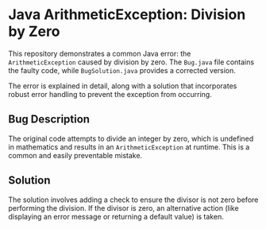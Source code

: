 # Java ArithmeticException: Division by Zero

This repository demonstrates a common Java error: the `ArithmeticException` caused by division by zero.  The `Bug.java` file contains the faulty code, while `BugSolution.java` provides a corrected version.

The error is explained in detail, along with a solution that incorporates robust error handling to prevent the exception from occurring.

## Bug Description
The original code attempts to divide an integer by zero, which is undefined in mathematics and results in an `ArithmeticException` at runtime. This is a common and easily preventable mistake. 

## Solution
The solution involves adding a check to ensure the divisor is not zero before performing the division. If the divisor is zero, an alternative action (like displaying an error message or returning a default value) is taken.